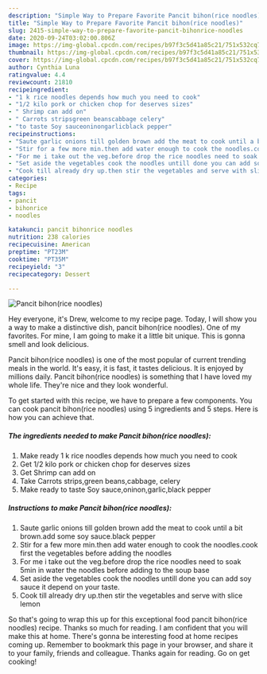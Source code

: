 ```yaml
---
description: "Simple Way to Prepare Favorite Pancit bihon(rice noodles)"
title: "Simple Way to Prepare Favorite Pancit bihon(rice noodles)"
slug: 2415-simple-way-to-prepare-favorite-pancit-bihonrice-noodles
date: 2020-09-24T03:02:00.806Z
image: https://img-global.cpcdn.com/recipes/b97f3c5d41a85c21/751x532cq70/pancit-bihonrice-noodles-recipe-main-photo.jpg
thumbnail: https://img-global.cpcdn.com/recipes/b97f3c5d41a85c21/751x532cq70/pancit-bihonrice-noodles-recipe-main-photo.jpg
cover: https://img-global.cpcdn.com/recipes/b97f3c5d41a85c21/751x532cq70/pancit-bihonrice-noodles-recipe-main-photo.jpg
author: Cynthia Luna
ratingvalue: 4.4
reviewcount: 21810
recipeingredient:
- "1 k rice noodles depends how much you need to cook"
- "1/2 kilo pork or chicken chop for deserves sizes"
- " Shrimp can add on"
- " Carrots stripsgreen beanscabbage celery"
- "to taste Soy sauceoninongarlicblack pepper"
recipeinstructions:
- "Saute garlic onions till golden brown add the meat to cook until a bit brown.add some soy sauce.black pepper"
- "Stir for a few more min.then add water enough to cook the noodles.cook first the vegetables before adding the noodles"
- "For me i take out the veg.before drop the rice noodles need to soak 5min in water the noodles before adding to the soup base"
- "Set aside the vegetables cook the noodles untill done you can add soy sauce it depend on your taste."
- "Cook till already dry up.then stir the vegetables and serve with slice lemon"
categories:
- Recipe
tags:
- pancit
- bihonrice
- noodles

katakunci: pancit bihonrice noodles 
nutrition: 238 calories
recipecuisine: American
preptime: "PT23M"
cooktime: "PT35M"
recipeyield: "3"
recipecategory: Dessert

---
```



![Pancit bihon(rice noodles)](https://img-global.cpcdn.com/recipes/b97f3c5d41a85c21/751x532cq70/pancit-bihonrice-noodles-recipe-main-photo.jpg)

Hey everyone, it's Drew, welcome to my recipe page. Today, I will show you a way to make a distinctive dish, pancit bihon(rice noodles). One of my favorites. For mine, I am going to make it a little bit unique. This is gonna smell and look delicious.

Pancit bihon(rice noodles) is one of the most popular of current trending meals in the world. It's easy, it is fast, it tastes delicious. It is enjoyed by millions daily. Pancit bihon(rice noodles) is something that I have loved my whole life. They're nice and they look wonderful.




To get started with this recipe, we have to prepare a few components. You can cook pancit bihon(rice noodles) using 5 ingredients and 5 steps. Here is how you can achieve that.

<!--inarticleads1-->

##### The ingredients needed to make Pancit bihon(rice noodles):

1. Make ready 1 k rice noodles depends how much you need to cook
1. Get 1/2 kilo pork or chicken chop for deserves sizes
1. Get  Shrimp can add on
1. Take  Carrots strips,green beans,cabbage, celery
1. Make ready to taste Soy sauce,oninon,garlic,black pepper




<!--inarticleads2-->

##### Instructions to make Pancit bihon(rice noodles):

1. Saute garlic onions till golden brown add the meat to cook until a bit brown.add some soy sauce.black pepper
1. Stir for a few more min.then add water enough to cook the noodles.cook first the vegetables before adding the noodles
1. For me i take out the veg.before drop the rice noodles need to soak 5min in water the noodles before adding to the soup base
1. Set aside the vegetables cook the noodles untill done you can add soy sauce it depend on your taste.
1. Cook till already dry up.then stir the vegetables and serve with slice lemon




So that's going to wrap this up for this exceptional food pancit bihon(rice noodles) recipe. Thanks so much for reading. I am confident that you will make this at home. There's gonna be interesting food at home recipes coming up. Remember to bookmark this page in your browser, and share it to your family, friends and colleague. Thanks again for reading. Go on get cooking!
